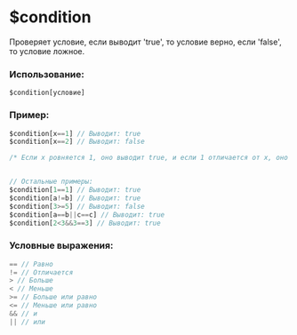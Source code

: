 # $condition
Проверяет условие, если выводит 'true', то условие верно, если 'false', то условие ложное.



### Использование:
```
$condition[условие]
```

### Пример:

```js
$condition[x==1] // Выводит: true
$condition[x==2] // Выводит: false

/* Если x ровняется 1, оно выводит true, и если 1 отличается от x, оно выводит false. */


// Остальные примеры:
$condition[1==1] // Выводит: true
$condition[a!=b] // Выводит: true
$condition[3>=5] // Выводит: false
$condition[a==b||c==c] // Выводит: true
$condition[2<3&&3==3] // Выводит: true
```

### Условные выражения:
```js
== // Равно
!= // Отличается
> // Больше
< // Меньше 
>= // Больше или равно
<= // Меньше или равно
&& // и
|| // или
```
